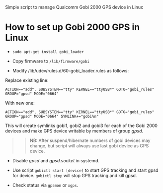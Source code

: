 Simple script to manage Qualcomm Gobi 2000 GPS device in Linux

# How to set up Gobi 2000 GPS in Linux

+ `sudo apt-get install gobi_loader`

+ Copy firmware to `/lib/firmware/gobi`

+ Modify /lib/udev/rules.d/60-gobi_loader.rules as follows:

Replace existing line:

    ACTION=="add", SUBSYSTEM=="tty" KERNEL=="ttyUSB*" GOTO="gobi_rules" GROUP="gpsd" MODE="0664"

With new one:
	
    ACTION=="add", SUBSYSTEM=="tty" KERNEL=="ttyUSB*" GOTO="gobi_rules" GROUP="gpsd" MODE="0664" SYMLINK+="gobi%n"

This will create symlinks gobi1, gobi2 and gobi3 for each of the Gobi 2000 devices and make GPS device writable by members of group *gpsd*. 

>> NB: After suspend/hibernate numbers of gobi devices may change, but script will always use last gobi device as GPS device.

+ Disable _gpsd_ and _gpsd.socket_ in systemd. 

+ Use script `gobictl start [device]` to start GPS tracking and start gpsd for device. `gobictl stop` will stop GPS tracking and kill gpsd.

+ Check status via `gpsmon` or `xgps`. 

